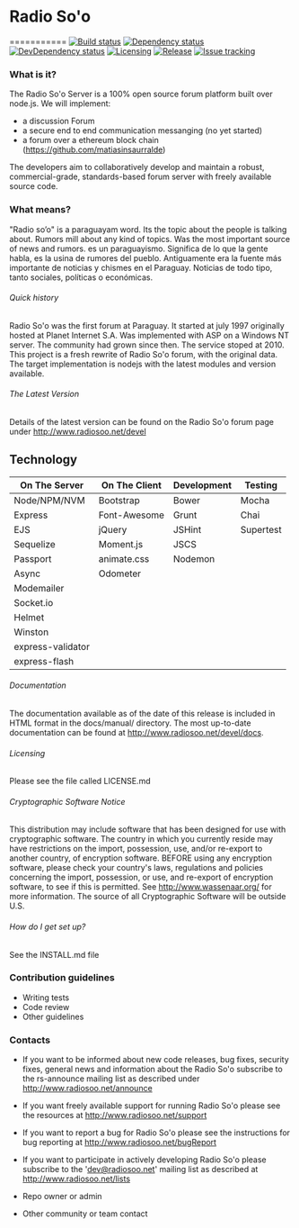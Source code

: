 # Radio So'o
===========
[![Build status][build-badge]][build-url]
[![Dependency status][dependency-badge]][dependency-url]
[![DevDependency status][dev-dep-badge]][dev-dep-url]
[![Licensing][license-badge]][license-url]
[![Release][release-badge]][release-url]
[![Issue tracking][issues-badge]][issues-url]

[build-badge]: https://img.shields.io/travis/luchobenitez/radiosoo.svg?style=flat
[build-url]: https://travis-ci.org/luchobenitez/radiosoo

[dependency-badge]: https://img.shields.io/david/luchobenitez/radiosoo.svg?style=flat
[dependency-url]: https://david-dm.org/luchobenitez/radiosoo

[dev-dep-badge]: https://img.shields.io/david/dev/luchobenitez/radiosoo.svg?style=flat
[dev-dep-url]: https://david-dm.org/luchobenitez/radiosoo#info=devDependencies

[license-badge]: https://img.shields.io/badge/license-MIT-blue.svg?style=flat
[license-url]: https://github.com/luchobenitez/radiosoo/blob/master/LICENSE.md

[release-badge]: https://img.shields.io/github/release/luchobenitez/radiosoo.svg?style=flat
[release-url]: https://github.com/luchobenitez/radiosoo/releases

[issues-badge]: https://img.shields.io/github/issues/luchobenitez/radiosoo.svg?style=flat
[issues-url]: https://github.com/luchobenitez/radiosoo/issues

### What is it?

The Radio So'o Server is a 100% open source forum platform built over node.js.
We will implement:
- a discussion Forum
- a secure end to end communication messanging (no yet started)
- a forum over a ethereum block chain (https://github.com/matiasinsaurralde)

The developers aim to collaboratively develop and maintain a robust,
commercial-grade, standards-based forum server with freely available
source code.
### What means?
"Radio so’o" is a paraguayam word. Its the topic about the people is talking about.
Rumors mill about any kind of topics. Was the most important source of news
and rumors.
es un paraguayismo. Significa de lo que la gente habla, es la usina
de rumores del pueblo. Antiguamente era la fuente más importante de noticias y
chismes en el Paraguay. Noticias de todo tipo, tanto sociales, políticas o
económicas.

###### Quick history
Radio So'o was the first forum at Paraguay. It started at july 1997 originally hosted at Planet Internet S.A. Was implemented with ASP on a Windows NT server.
The community had grown since then. The service stoped at 2010.
This project is a fresh rewrite of Radio So'o forum, with the original data. The target implementation is nodejs with the latest modules and version available.

###### The Latest Version
Details of the latest version can be found on the Radio So'o forum page under http://www.radiosoo.net/devel

Technology
----------

| On The Server     | On The Client  | Development | Testing   |
| -------------     | -------------- | ----------- | -------   |
| Node/NPM/NVM      | Bootstrap      | Bower       | Mocha     |
| Express           | Font-Awesome   | Grunt       | Chai      |
| EJS               | jQuery         | JSHint      | Supertest |
| Sequelize         | Moment.js      | JSCS        |           |
| Passport          | animate.css    | Nodemon     |           |
| Async             | Odometer       |             |           |
| Modemailer        |                |             |           |
| Socket.io         |                |             |           |
| Helmet            |                |             |           |
| Winston           |                |             |           |
| express-validator |                |             |           |
| express-flash     |                |             |           |

###### Documentation
The documentation available as of the date of this release is
included in HTML format in the docs/manual/ directory.  The most
up-to-date documentation can be found at
http://www.radiosoo.net/devel/docs.

###### Licensing
Please see the file called LICENSE.md

###### Cryptographic Software Notice
This distribution may include software that has been designed for use
with cryptographic software.  The country in which you currently reside
may have restrictions on the import, possession, use, and/or re-export
to another country, of encryption software.  BEFORE using any encryption
software, please check your country's laws, regulations and policies
concerning the import, possession, or use, and re-export of encryption
software, to see if this is permitted.  See <http://www.wassenaar.org/>
for more information.
The source of all Cryptographic Software will be outside U.S.

###### How do I get set up?
See the INSTALL.md file

### Contribution guidelines ###

* Writing tests
* Code review
* Other guidelines

### Contacts ###

* If you want to be informed about new code releases, bug fixes,
  security fixes, general news and information about the Radio So'o
  subscribe to the rs-announce mailing list as described under
  <http://www.radiosoo.net/announce>

* If you want freely available support for running Radio So'o please see the
  resources at <http://www.radiosoo.net/support>

* If you want to report a bug for Radio So'o please see the instructions
  for bug reporting at <http://www.radiosoo.net/bugReport>

* If you want to participate in actively developing Radio So'o please
  subscribe to the 'dev@radiosoo.net' mailing list as described at
 <http://www.radiosoo.net/lists>

* Repo owner or admin
* Other community or team contact
